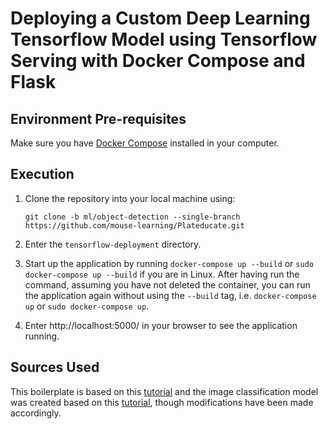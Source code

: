 # Deploying a Custom Deep Learning Tensorflow Model using Tensorflow Serving with Docker Compose and Flask

## Environment Pre-requisites

Make sure you have [Docker Compose](https://docs.docker.com/compose/install/) installed in your computer. 

## Execution

1. Clone the repository into your local machine using:

    ```git clone -b ml/object-detection --single-branch https://github.com/mouse-learning/Plateducate.git```
    
2. Enter the `tensorflow-deployment` directory.
3. Start up the application by running `docker-compose up --build` or `sudo docker-compose up --build` if you are in Linux. After having run the command, assuming you have not deleted the container, you can run the application again without using the `--build` tag, i.e. `docker-compose up` or `sudo docker-compose up`.
4. Enter http://localhost:5000/ in your browser to see the application running.
    
## Sources Used

This boilerplate is based on this [tutorial](https://towardsdatascience.com/deploying-deep-learning-models-using-tensorflow-serving-with-docker-and-flask-3b9a76ffbbda) and the image classification model was created based on this [tutorial](https://androidkt.com/tensorflow-model-for-prediction-from-scratch/), though modifications have been made accordingly.


